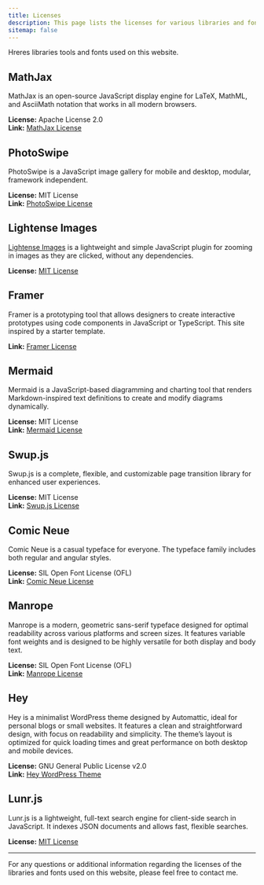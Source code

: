 ```yaml
---
title: Licenses
description: This page lists the licenses for various libraries and fonts used on this website.
sitemap: false
---
```


Hreres libraries tools and fonts used on this website.

## MathJax
MathJax is an open-source JavaScript display engine for LaTeX, MathML, and AsciiMath notation that works in all modern browsers.

**License:** Apache License 2.0  
**Link:** [MathJax License](https://github.com/mathjax/MathJax/blob/master/LICENSE)

## PhotoSwipe
PhotoSwipe is a JavaScript image gallery for mobile and desktop, modular, framework independent.

**License:** MIT License  
**Link:** [PhotoSwipe License](https://github.com/dimsemenov/PhotoSwipe/blob/master/LICENSE)

## Lightense Images
[Lightense Images](https://github.com/sparanoid/lightense-images) is a lightweight and simple JavaScript plugin for zooming in images as they are clicked, without any dependencies.

**License:** [MIT License](https://github.com/sparanoid/lightense-images/blob/master/LICENSE)

## Framer
Framer is a prototyping tool that allows designers to create interactive prototypes using code components in JavaScript or TypeScript. This site inspired by a starter template.

**Link:** [Framer License](https://www.framer.com/legal/terms/)


## Mermaid
Mermaid is a JavaScript-based diagramming and charting tool that renders Markdown-inspired text definitions to create and modify diagrams dynamically.

**License:** MIT License  
**Link:** [Mermaid License](https://github.com/mermaid-js/mermaid/blob/develop/LICENSE)

## Swup.js
Swup.js is a complete, flexible, and customizable page transition library for enhanced user experiences.

**License:** MIT License  
**Link:** [Swup.js License](https://github.com/swup/swup/blob/master/LICENSE)

## Comic Neue
Comic Neue is a casual typeface for everyone. The typeface family includes both regular and angular styles.

**License:** SIL Open Font License (OFL)  
**Link:** [Comic Neue License](https://github.com/crozynski/comicneue/blob/master/OFL.txt)

## Manrope
Manrope is a modern, geometric sans-serif typeface designed for optimal readability across various platforms and screen sizes. It features variable font weights and is designed to be highly versatile for both display and body text.

**License:** SIL Open Font License (OFL)  
**Link:** [Manrope License](https://github.com/sharanda/manrope/blob/master/OFL.txt)

## Hey
Hey is a minimalist WordPress theme designed by Automattic, ideal for personal blogs or small websites. It features a clean and straightforward design, with focus on readability and simplicity. The theme’s layout is optimized for quick loading times and great performance on both desktop and mobile devices.

**License:** GNU General Public License v2.0  
**Link:** [Hey WordPress Theme](https://wordpress.com/theme/hey)


## Lunr.js
Lunr.js is a lightweight, full-text search engine for client-side search in JavaScript. It indexes JSON documents and allows fast, flexible searches.

**License:** [MIT License](https://github.com/olivernn/lunr.js/blob/master/LICENSE)

---


For any questions or additional information regarding the licenses of the libraries and fonts used on this website, please feel free to contact me.
